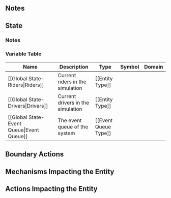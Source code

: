## Notes

## State
### Notes

### Variable Table
| Name | Description | Type | Symbol | Domain |
| --- | --- | --- | --- | --- |
|[[Global State-Riders\|Riders]]|Current riders in the simulation|[[Entity Type]]|||
|[[Global State-Drivers\|Drivers]]|Current drivers in the simulation|[[Entity Type]]|||
|[[Global State-Event Queue\|Event Queue]]|The event queue of the system|[[Event Queue Type]]|||


## Boundary Actions
## Mechanisms Impacting the Entity
## Actions Impacting the Entity
